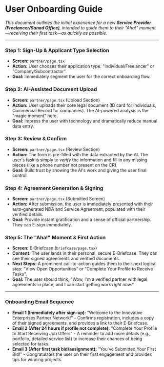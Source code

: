 # User Onboarding Guide

*This document outlines the initial experience for a new **Service Provider (Freelancer/Sanad Office)**, intended to guide them to their "Aha!" moment—receiving their first task—as quickly as possible.*

---

### Step 1: Sign-Up & Applicant Type Selection
- **Screen:** `partner/page.tsx`
- **Action:** User chooses their application type: "Individual/Freelancer" or "Company/Subcontractor".
- **Goal:** Immediately segment the user for the correct onboarding flow.

### Step 2: AI-Assisted Document Upload
- **Screen:** `partner/page.tsx` (Upload Section)
- **Action:** User uploads their core legal document (ID card for individuals, Commercial Record for companies). The AI-powered analysis is the "magic moment" here.
- **Goal:** Impress the user with technology and dramatically reduce manual data entry.

### Step 3: Review & Confirm
- **Screen:** `partner/page.tsx` (Review Section)
- **Action:** The form is pre-filled with the data extracted by the AI. The user's task is simply to *verify* the information and fill in any missing pieces (like a phone number not present on the CR).
- **Goal:** Build trust by showing the AI's work and giving the user final control.

### Step 4: Agreement Generation & Signing
- **Screen:** `partner/page.tsx` (Submitted Screen)
- **Action:** After submission, the user is immediately presented with their auto-generated NDA and Service Agreement, populated with their verified details.
- **Goal:** Provide instant gratification and a sense of official partnership. They can E-sign immediately.

### Step 5: The "Aha!" Moment & First Action
- **Screen:** E-Briefcase (`briefcase/page.tsx`)
- **Content:** The user lands in their personal, secure E-Briefcase. They can see their signed agreements and verified documents.
- **Next Steps:** A prominent call-to-action guides them to their next logical step: "View Open Opportunities" or "Complete Your Profile to Receive Tasks".
- **Goal:** The user should think, "Wow, I'm a verified partner with legal agreements in place, and I can start getting work *right now*."

---

### Onboarding Email Sequence
- **Email 1 (Immediately after sign-up):** "Welcome to the Innovative Enterprises Partner Network!" - Confirms registration, includes a copy of their signed agreements, and provides a link to their E-Briefcase.
- **Email 2 (After 24 hours if profile not complete):** "Complete Your Profile to Start Receiving Job Offers" - A reminder to add more details (e.g., portfolio, detailed service list) to increase their chances of being selected for tasks.
- **Email 3 (After first task bid/assignment):** "You've Submitted Your First Bid!" - Congratulates the user on their first engagement and provides tips for winning projects.

    